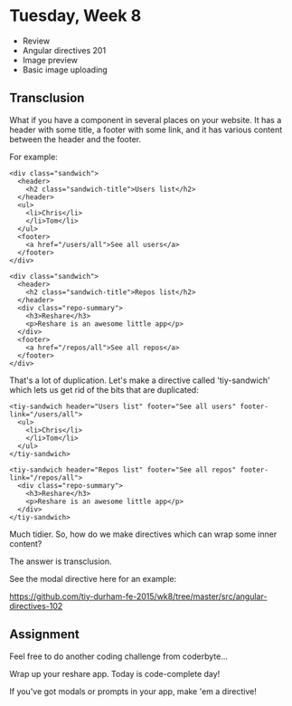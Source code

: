 # Tuesday, Week 8

- Review
- Angular directives 201
- Image preview
- Basic image uploading

## Transclusion

What if you have a component in several places on your website. It has a
header with some title, a footer with some link, and it has various content
between the header and the footer.

For example:

    <div class="sandwich">
      <header>
        <h2 class="sandwich-title">Users list</h2>
      </header>
      <ul>
        <li>Chris</li>
        </li>Tom</li>
      </ul>
      <footer>
        <a href="/users/all">See all users</a>
      </footer>
    </div>

    <div class="sandwich">
      <header>
        <h2 class="sandwich-title">Repos list</h2>
      </header>
      <div class="repo-summary">
        <h3>Reshare</h3>
        <p>Reshare is an awesome little app</p>
      </div>
      <footer>
        <a href="/repos/all">See all repos</a>
      </footer>
    </div>

That's a lot of duplication. Let's make a directive called 'tiy-sandwich' which
lets us get rid of the bits that are duplicated:

    <tiy-sandwich header="Users list" footer="See all users" footer-link="/users/all">
      <ul>
        <li>Chris</li>
        </li>Tom</li>
      </ul>
    </tiy-sandwich>

    <tiy-sandwich header="Repos list" footer="See all repos" footer-link="/repos/all">
      <div class="repo-summary">
        <h3>Reshare</h3>
        <p>Reshare is an awesome little app</p>
      </div>
    </tiy-sandwich>

Much tidier. So, how do we make directives which can wrap some inner content?

The answer is transclusion.

See the modal directive here for an example:

https://github.com/tiy-durham-fe-2015/wk8/tree/master/src/angular-directives-102

## Assignment

Feel free to do another coding challenge from coderbyte...

Wrap up your reshare app. Today is code-complete day!

If you've got modals or prompts in your app, make 'em a directive!
